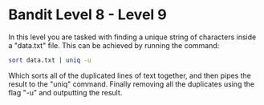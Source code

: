# Bandit Level 8 - Level 9

In this level you are tasked with finding a unique string of characters inside a "data.txt" file. 
This can be achieved by running the command: 

```bash
sort data.txt | uniq -u
```

Which sorts all of the duplicated lines of text together, and then pipes the result to the "uniq"
command. Finally removing all the duplicates using the flag "-u" and outputting the result. 

